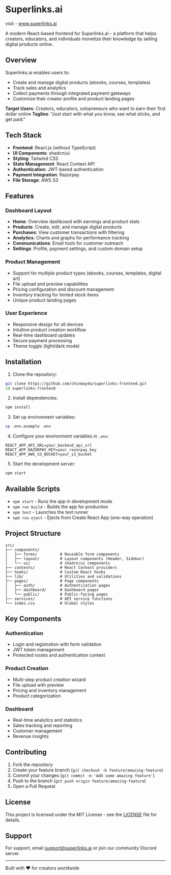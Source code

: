 # Superlinks.ai
visit - www.superlinks.ai

A modern React-based frontend for Superlinks.ai - a platform that helps creators, educators, and individuals monetize their knowledge by selling digital products online.

## Overview

Superlinks.ai enables users to:
- Create and manage digital products (ebooks, courses, templates)
- Track sales and analytics
- Collect payments through integrated payment gateways
- Customize their creator profile and product landing pages

**Target Users**: Creators, educators, solopreneurs who want to earn their first dollar online
**Tagline**: "Just start with what you know, see what sticks, and get paid."

## Tech Stack

- **Frontend**: React.js (without TypeScript)
- **UI Components**: shadcn/ui
- **Styling**: Tailwind CSS
- **State Management**: React Context API
- **Authentication**: JWT-based authentication
- **Payment Integration**: Razorpay
- **File Storage**: AWS S3

## Features

### Dashboard Layout
- **Home**: Overview dashboard with earnings and product stats
- **Products**: Create, edit, and manage digital products
- **Purchases**: View customer transactions with filtering
- **Analytics**: Charts and graphs for performance tracking
- **Communications**: Email tools for customer outreach
- **Settings**: Profile, payment settings, and custom domain setup

### Product Management
- Support for multiple product types (ebooks, courses, templates, digital art)
- File upload and preview capabilities
- Pricing configuration and discount management
- Inventory tracking for limited stock items
- Unique product landing pages

### User Experience
- Responsive design for all devices
- Intuitive product creation workflow
- Real-time dashboard updates
- Secure payment processing
- Theme toggle (light/dark mode)

## Installation

1. Clone the repository:
```bash
git clone https://github.com/chinmay4o/superlinks-frontend.git
cd superlinks-frontend
```

2. Install dependencies:
```bash
npm install
```

3. Set up environment variables:
```bash
cp .env.example .env
```

4. Configure your environment variables in `.env`:
```
REACT_APP_API_URL=your_backend_api_url
REACT_APP_RAZORPAY_KEY=your_razorpay_key
REACT_APP_AWS_S3_BUCKET=your_s3_bucket
```

5. Start the development server:
```bash
npm start
```

## Available Scripts

- `npm start` - Runs the app in development mode
- `npm run build` - Builds the app for production
- `npm test` - Launches the test runner
- `npm run eject` - Ejects from Create React App (one-way operation)

## Project Structure

```
src/
├── components/
│   ├── forms/          # Reusable form components
│   ├── layout/         # Layout components (Header, Sidebar)
│   └── ui/             # shadcn/ui components
├── contexts/           # React Context providers
├── hooks/              # Custom React hooks
├── lib/                # Utilities and validations
├── pages/              # Page components
│   ├── auth/           # Authentication pages
│   ├── dashboard/      # Dashboard pages
│   └── public/         # Public-facing pages
├── services/           # API service functions
└── index.css           # Global styles
```

## Key Components

### Authentication
- Login and registration with form validation
- JWT token management
- Protected routes and authentication context

### Product Creation
- Multi-step product creation wizard
- File upload with preview
- Pricing and inventory management
- Product categorization

### Dashboard
- Real-time analytics and statistics
- Sales tracking and reporting
- Customer management
- Revenue insights

## Contributing

1. Fork the repository
2. Create your feature branch (`git checkout -b feature/amazing-feature`)
3. Commit your changes (`git commit -m 'Add some amazing feature'`)
4. Push to the branch (`git push origin feature/amazing-feature`)
5. Open a Pull Request

## License

This project is licensed under the MIT License - see the [LICENSE](LICENSE) file for details.

## Support

For support, email support@superlinks.ai or join our community Discord server.

---

Built with ❤️ for creators worldwide
